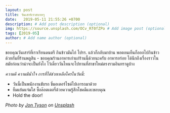 ```yaml
---
layout: post
title: วันเสาร์เราสบายๆ
date:   2019-05-11 21:55:26 +0700
description: # Add post description (optional)
img: https://source.unsplash.com/OCv_Rf0fZPo # Add image post (optional)
tags: [2019-05]
author: # Add name author (optional)
---
```

ขอบคุณวันเสาร์ที่เราเรียนดนตรี กินข้าวมันไก่ ไปรร. แล้วก็กลับมาบ้าน พอตอนเย็นก็ออกไปกินข้าวด้วยกันที่ร้านพลูสิน - ขอบคุณร้านอาหารเก่าแก่ร้านนี้ด้วยนะครับ อาหารอร่อย ได้นึกถึงเรื่องราวในสมัยก่อนว่าน่าจะเป็นยังไง ไว้เดี๋ยววันไหนจะไปทานที่สาขาใหม่ตรงรามอินทราดูบ้าง <i class="fa fa-child" style="color:plum"></i>

*ความดี ความมีน้ำใจ การที่ได้ช่วยเหลือใครในวันนี้*:
- วันนี้เป็นพนักงานขับรถ ขี่มอเตอร์ไซด์ไปเอารถมาด้วย
- ยิ้มแย้มแจ่มใส ซื้อล๊อตเตอรี่ด้วยความรู้สึกโชคดีและขอบคุณ
- Hold the door!

*Photo by [Jon Tyson](https://unsplash.com/@jontyson) on [Unsplash](https://unsplash.com)*
